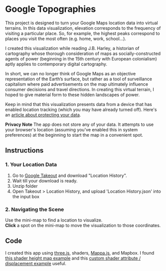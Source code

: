 # Google Topographies
This project is designed to turn your Google Maps location data into virtual terrains. In this data visualization, elevation corresponds to the frequency of visiting a particular place. So, for example, the highest peaks correspond to places you visit the most often (e.g. home, work, school...).
  
I created this visualization while reading J.B. Harley, a historian of cartography whose thorough consideration of maps as socially-constructed agents of power (beginning in the 15th century with European colonialism) aptly applies to contemporary digital cartography.  
  
In short, we can no longer think of Google Maps as an objective representation of the Earth’s surface, but rather as a tool of surveillance capitalism where paid advertisements on the map ultimately influence consumer decisions and travel directions. In creating this virtual terrain, I hoped to give material form to these hidden landscapes of power.    
  
Keep in mind that this visualization presents data from a device that has enabled location tracking (which you may have already turned off). Here's an [article about protecting your data](https://www.wired.com/story/google-tracks-you-privacy/).  
  
**Privacy Note** The app does not store any of your data. It attempts to use your browser's location (assuming you've enabled this in system preferences) at the beginning to start the map in a convenient spot.  

## Instructions  
### 1. Your Location Data  
1. Go to [Google Takeout](https://takeout.google.com/?pli=1) and download "Location History".  
2. Wait till your download is ready.  
3. Unzip folder  
4. Open Takeout > Location History, and upload 'Location History.json' into the input box  
  
### 2. Navigating the Scene  
Use the mini-map to find a location to visualize.   
**Click** a spot on the mini-map to move the visualization to those coordinates.

## Code  
I created this app using [three.js](https://threejs.org/), shaders, [Mappa.js](https://mappa.js.org/), and Mapbox. I found [this shader height map example](https://stemkoski.github.io/Three.js/Shader-Heightmap-Textures.html) and this [custom shader attribute / displacement example](https://threejs.org/examples/webgl_custom_attributes.html) useful. 
